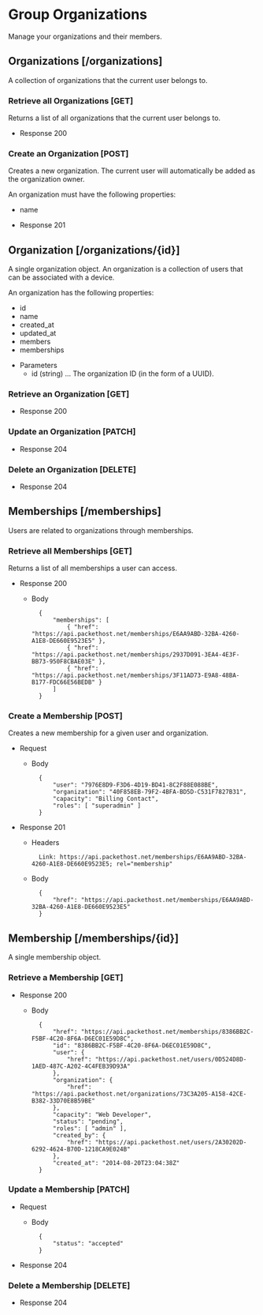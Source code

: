 # Group Organizations
Manage your organizations and their members.

## Organizations [/organizations]
A collection of organizations that the current user belongs to.

### Retrieve all Organizations [GET]
Returns a list of all organizations that the current user belongs to.

+ Response 200

### Create an Organization [POST]
Creates a new organization. The current user will automatically be added as the
organization owner.

An organization must have the following properties:

- name

+ Response 201

## Organization [/organizations/{id}]
A single organization object. An organization is a collection of users that can
be associated with a device.

An organization has the following properties:

- id
- name
- created_at
- updated_at
- members
- memberships

+ Parameters
  + id (string) ... The organization ID (in the form of a UUID).

### Retrieve an Organization [GET]
+ Response 200

### Update an Organization [PATCH]
+ Response 204

### Delete an Organization [DELETE]
+ Response 204

## Memberships [/memberships]
Users are related to organizations through memberships.

### Retrieve all Memberships [GET]
Returns a list of all memberships a user can access.

+ Response 200

    + Body

            {
                "memberships": [
                    { "href": "https://api.packethost.net/memberships/E6AA9ABD-32BA-4260-A1E8-DE660E9523E5" },
                    { "href": "https://api.packethost.net/memberships/2937D091-3EA4-4E3F-BB73-950F8CBAE03E" },
                    { "href": "https://api.packethost.net/memberships/3F11AD73-E9A8-48BA-B177-FDC66E56BEDB" }
                ]
            }

### Create a Membership [POST]
Creates a new membership for a given user and organization.

+ Request

    + Body

            {
                "user": "7976E8D9-F3D6-4D19-BD41-8C2F88E088BE",
                "organization": "40F858EB-79F2-4BFA-BD5D-C531F7827B31",
                "capacity": "Billing Contact",
                "roles": [ "superadmin" ]
            }

+ Response 201

    + Headers

            Link: https://api.packethost.net/memberships/E6AA9ABD-32BA-4260-A1E8-DE660E9523E5; rel="membership"

    + Body

            {
                "href": "https://api.packethost.net/memberships/E6AA9ABD-32BA-4260-A1E8-DE660E9523E5"
            }

## Membership [/memberships/{id}]
A single membership object.

### Retrieve a Membership [GET]

+ Response 200

    + Body

            {
                "href": "https://api.packethost.net/memberships/8386BB2C-F5BF-4C20-8F6A-D6EC01E59D8C",
                "id": "8386BB2C-F5BF-4C20-8F6A-D6EC01E59D8C",
                "user": {
                    "href": "https://api.packethost.net/users/0D524D8D-1AED-487C-A202-4C4FEB39D93A"
                },
                "organization": {
                    "href": "https://api.packethost.net/organizations/73C3A205-A158-42CE-B382-33D70E8B59BE"
                },
                "capacity": "Web Developer",
                "status": "pending",
                "roles": [ "admin" ],
                "created_by": {
                    "href": "https://api.packethost.net/users/2A30202D-6292-4624-B70D-1218CA9E024B"
                },
                "created_at": "2014-08-20T23:04:38Z"
            }

### Update a Membership [PATCH]

+ Request

    + Body

            {
                "status": "accepted"
            }

+ Response 204

### Delete a Membership [DELETE]
+ Response 204
